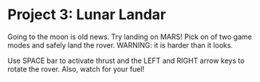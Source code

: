 # Project 3: Lunar Landar

Going to the moon is old news. Try landing on MARS! Pick on of two game modes and safely land the rover. WARNING: it is harder than it looks.

Use SPACE bar to activate thrust and the LEFT and RIGHT arrow keys to rotate the rover. Also, watch for your fuel!